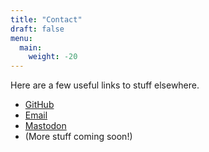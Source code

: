 ```yaml
---
title: "Contact"
draft: false
menu:
  main:
    weight: -20
---
```


Here are a few useful links to stuff elsewhere.

* [GitHub](https://github.com/em0gh)
* [Email](mailto:em@em0.wtf)
* [Mastodon](https://eightpoint.app/@e)
* (More stuff coming soon!)
